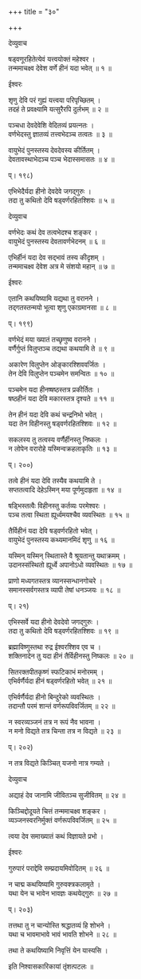 +++
title = "३०"

+++
  
  
  
देव्युवाच   
  
  
षड्वणूरहितेत्येवं यत्त्वयोक्तं महेश्वर ।  
तन्ममाचक्ष्व देवेश वर्णे हीनं यदा भवेत् ॥ १ ॥  
  
  
ईश्वरः   
  
  
शृणु देवि परं गुह्यं यत्त्वया परिपृच्छितम् ।  
तदहं ते प्रवक्ष्यामि यत्सुरैरपि दुर्लभम् ॥ २ ॥  
  
पञ्चधा देवदेवेशि वेदितव्यं प्रयत्नतः ।  
वर्णभेदस्तु ज्ञातव्यं तत्त्वभेदञ्च तत्वतः ॥ ३ ॥  
  
वायुभेदं पुनस्तस्य देवदेवस्य कीर्तितम् ।  
देवतावस्थाभेदञ्च पञ्च भेदास्समासतः ॥ ४ ॥  
  
प्। १९८)  
  
एभिभेदैर्यदा हीनो देवदेवे जगद्गुरुः ।  
तदा तु कथितो देवि षड्वर्णरहितश्शिवः ॥ ५ ॥  
  
  
देव्युवाच   
  
  
वर्णभेदः कथं देव तत्वभेदश्च शङ्कर ।  
वायुभेदं पुनस्तस्य देवतावर्णभेदनम् ॥ ६ ॥  
  
एभिर्हीनं यदा देव सद्भावं तस्य कीदृशम् ।  
तन्ममाचक्ष्व देवेश अत्र मे संशयो महान् ॥ ७ ॥  
  
  
ईश्वरः   
  
  
एतानि कथयिष्यामि यद्यथा तु वरानने ।  
तद्गतस्तन्मयो भूत्वा शृणु एकाग्रमानसा ॥ ८ ॥  
  
प्। १९९)  
  
वर्णभेदं मया ख्यातं तच्छृणुष्व वरानने ।  
वर्णैर्गुप्तं विलुप्तञ्च तद्यथा कथयामि ते ॥ ९ ॥  
  
अकारेण विलुप्तेन ओङ्कारश्शिववर्जितः ।  
तेन देवि विलुप्तेन पञ्चमेन समन्वितः ॥ १० ॥  
  
पञ्चमेन यदा हीनष्षष्ठस्तत्र प्रकीर्तितः ।  
षष्ठहीनं यदा देवि मकारस्तत्र दृश्यते ॥ ११ ॥  
  
तेन हीनं यदा देवि कथं चन्द्रनिभो भवेत् ।  
यदा तेन विहीनस्तु षड्वर्णरहितश्शिवः ॥ १२ ॥  
  
सकलस्य तु तत्वस्य वर्णैर्हीनस्तु निष्कलः ।  
न लोपेन वरारोहे यस्मिन्वक्रहलाकृतिः ॥ १३ ॥  
  
प्। २००)  
  
तत्वे हीनं यदा देवि तस्यैव कथयामि ते ।  
सप्ततत्वादि देहेऽस्मिन् मया पूर्णमुदाहृता ॥ १४ ॥  
  
षड्भिस्तत्वैः विहीनस्तु कर्तव्यः परमेश्वरः ।  
पञ्च तत्वा स्थिता ह्यूर्ध्वमयश्चैव व्यवस्थितः ॥ १५ ॥  
  
तैर्विहीनं यदा देवि षड्वर्णरहितो भवेत् ।  
वायुभेदं पुनस्तस्य कथ्यमानमिदं शृणु ॥ १६ ॥  
  
यस्मिन् यस्मिन् स्थितास्ते वै श्रूयतान्तु यथाक्रमम् ।  
उदानस्संस्थितो ह्यूर्ध्वे अपानोऽधो व्यवस्थितः ॥ १७ ॥  
  
प्राणो मध्यगतस्तत्र व्यानस्सन्धानगोचरे ।  
समानस्सर्वगस्तत्र व्यापी तेषां धनञ्जयः ॥ १८ ॥  
  
प्। २१)  
  
एभिस्सर्वे यदा हीनो देवदेवो जगद्गुरुः ।  
तदा तु कथितो देवि षड्वर्णरहितश्शिवः ॥ १९ ॥  
  
ब्रह्माविष्णुस्तथा रुद्र ईश्वरश्शिव एव च ।  
शक्तिनादेन तु यदा हीनं तैर्विहीनस्तु निष्कलः ॥ २० ॥  
  
सितरक्तपीतकृष्णं स्फटिकाभं मनोरमम् ।  
एभिर्वर्णैर्यदा हीनं षड्वर्णरहितो भवेत् ॥ २१ ॥  
  
एभिर्वर्णैर्यदा हीनो बिन्दुरेको व्यवस्थितः ।  
तदान्तौ परमं शान्तं वर्णरूपविवर्जितम् ॥ २२ ॥  
  
न स्वरव्यञ्जनं तत्र न रूपं नैव भावना ।  
न मनो विद्यते तत्र चिन्ता तत्र न विद्यते ॥ २३ ॥  
  
प्। २०२)  
  
न तत्र विद्यते किञ्चित् यजनो नात्र गम्यते ।  
  
  
देव्युवाच   
  
  
अद्याहं देव जानामि जीवितञ्च सुजीवितम् ॥ २४ ॥  
  
किञ्चिद्दोदूयते चित्तं तन्ममाचक्ष्व शङ्कर ।  
व्यञ्जनस्वरनिर्मुक्तं वर्णरूपविवर्जितम् ॥ २५ ॥  
  
त्वया देव समाख्यातं कथं विज्ञायते प्रभो ।  
  
  
ईश्वरः   
  
  
गुरुपारं पराद्देवि सम्प्रदायमिवोदितम् ॥ २६ ॥  
  
न चाद्म कथयिष्यामि गुरुवक्त्रकलामृते ।  
यथा येन च भावेन भावज्ञः कथयेद्गुरुः ॥ २७ ॥  
  
प्। २०३)  
  
तत्तथा तु न चान्योस्ति श्रद्धातव्यं हि शोभने ।  
यथा च भावमाभावे भावं भावति शोभने ॥ २८ ॥  
  
तथा ते कथयिष्यामि निवृत्तिं येन यास्यसि ।  
  
  
इति निश्वासकारिकायां तृंशत्पटलः ॥   
